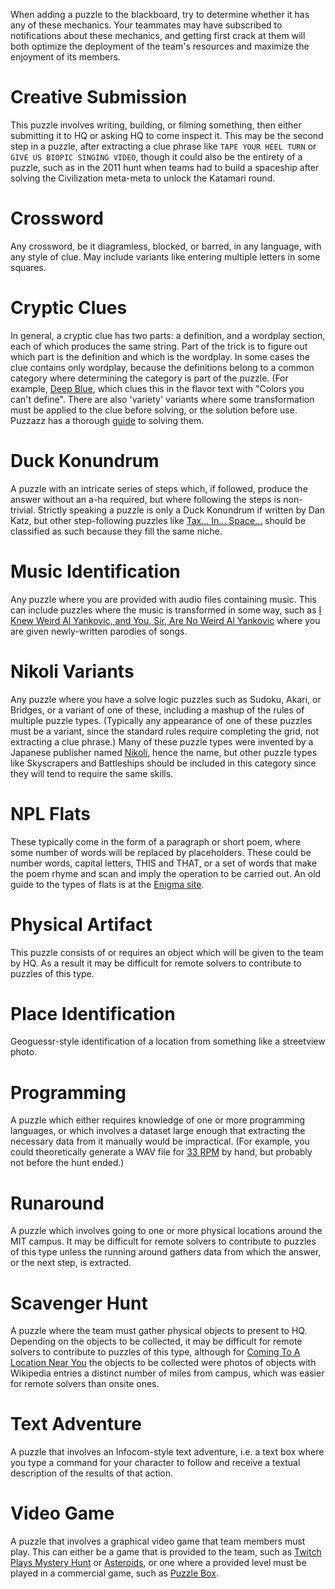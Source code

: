 When adding a puzzle to the blackboard, try to determine whether it has any of these mechanics. Your teammates may have subscribed to notifications about these mechanics, and getting first crack at them will both optimize the deployment of the team's resources and maximize the enjoyment of its members.

# Creative Submission

This puzzle involves writing, building, or filming something, then either submitting it to HQ or asking HQ to come inspect it. This may be the second step in a puzzle, after extracting a clue phrase like `TAPE YOUR HEEL TURN` or `GIVE US BIOPIC SINGING VIDEO`, though it could also be the entirety of a puzzle, such as in the 2011 hunt when teams had to build a spaceship after solving the Civilization meta-meta to unlock the Katamari round.

# Crossword

Any crossword, be it diagramless, blocked, or barred, in any language, with any style of clue. May include variants like entering multiple letters in some squares.

# Cryptic Clues

In general, a cryptic clue has two parts: a definition, and a wordplay section, each of which produces the same string. Part of the trick is to figure out which part is the definition and which is the wordplay. In some cases the clue contains only wordplay, because the definitions belong to a common category where determining the category is part of the puzzle. (For example, [Deep Blue](https://www.mit.edu/~puzzle/2019/puzzle/deep_blue.html), which clues this in the flavor text with "Colors you can't define". There are also 'variety' variants where some transformation must be applied to the clue before solving, or the solution before use. Puzzazz has a thorough [guide](http://www.puzzazz.com/how-to/cryptic-crosswords) to solving them.

# Duck Konundrum

A puzzle with an intricate series of steps which, if followed, produce the answer without an a-ha required, but where following the steps is non-trivial. Strictly speaking a puzzle is only a Duck Konundrum if written by Dan Katz, but other step-following puzzles like [Tax... In... Space...](http://web.mit.edu/puzzle/www/2012/puzzles/into_the_woodstock/tax_in_space/) should be classified as such because they fill the same niche.

# Music Identification

Any puzzle where you are provided with audio files containing music. This can include puzzles where the music is transformed in some way, such as [I Knew Weird Al Yankovic, and You, Sir, Are No Weird Al Yankovic](http://web.mit.edu/puzzle/www/2019/puzzle/i_knew_weird_al_yankovic_and_you_sir_are_no_weird_al_yankovic.html) where you are given newly-written parodies of songs.

# Nikoli Variants

Any puzzle where you have a solve logic puzzles such as Sudoku, Akari, or Bridges, or a variant of one of these, including a mashup of the rules of multiple puzzle types. (Typically any appearance of one of these puzzles must be a variant, since the standard rules require completing the grid, not extracting a clue phrase.) Many of these puzzle types were invented by a Japanese publisher named [Nikoli](http://www.nikoli.co.jp/en/puzzles/), hence the name, but other puzzle types like Skyscrapers and Battleships should be included in this category since they will tend to require the same skills.

# NPL Flats

These typically come in the form of a paragraph or short poem, where some number of words will be replaced by placeholders. These could be number words, capital letters, THIS and THAT, or a set of words that make the poem rhyme and scan and imply the operation to be carried out. An old guide to the types of flats is at the [Enigma site](http://enigma.puzzlers.org/guide).

# Physical Artifact

This puzzle consists of or requires an object which will be given to the team by HQ. As a result it may be difficult for remote solvers to contribute to puzzles of this type.

# Place Identification

Geoguessr-style identification of a location from something like a streetview photo.

# Programming

A puzzle which either requires knowledge of one or more programming languages, or which involves a dataset large enough that extracting the necessary data from it manually would be impractical. (For example, you could theoretically generate a WAV file for [33 RPM](http://web.mit.edu/puzzle/www/2018/full/puzzle/33_rpm.html) by hand, but probably not before the hunt ended.)

# Runaround

A puzzle which involves going to one or more physical locations around the MIT campus. It may be difficult for remote solvers to contribute to puzzles of this type unless the running around gathers data from which the answer, or the next step, is extracted.

# Scavenger Hunt

A puzzle where the team must gather physical objects to present to HQ. Depending on the objects to be collected, it may be difficult for remote solvers to contribute to puzzles of this type, although for [Coming To A Location Near You](http://web.mit.edu/puzzle/www/2012/puzzles/william_s_bergman/coming_to_a_location_near_you/) the objects to be collected were photos of objects with Wikipedia entries a distinct number of miles from campus, which was easier for remote solvers than onsite ones.

# Text Adventure

A puzzle that involves an Infocom-style text adventure, i.e. a text box where you type a command for your character to follow and receive a textual description of the results of that action.

# Video Game

A puzzle that involves a graphical video game that team members must play. This can either be a game that is provided to the team, such as [Twitch Plays Mystery Hunt](https://www.mit.edu/~puzzle/2018/full/puzzle/twitch_plays_mystery_hunt.html) or [Asteroids](https://www.mit.edu/~puzzle/2018/full/puzzle/asteroids.html), or one where a provided level must be played in a commercial game, such as [Puzzle Box](http://web.mit.edu/puzzle/www/2011/puzzles/civilization/puzzle_box/).
